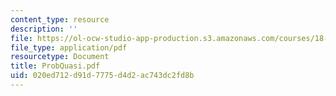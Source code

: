 ```yaml
---
content_type: resource
description: ''
file: https://ol-ocw-studio-app-production.s3.amazonaws.com/courses/18-303-linear-partial-differential-equations-fall-2006/020ed712d91d7775d4d2ac743dc2fd8b_ProbQuasi.pdf
file_type: application/pdf
resourcetype: Document
title: ProbQuasi.pdf
uid: 020ed712-d91d-7775-d4d2-ac743dc2fd8b
---
```

